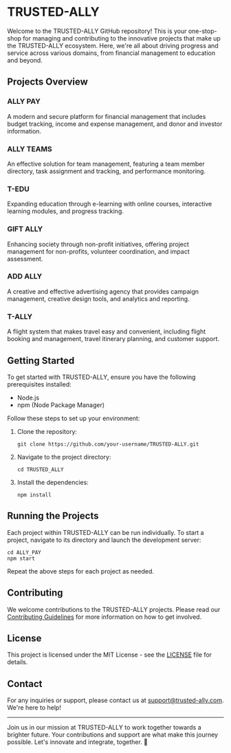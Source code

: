# TRUSTED-ALLY

Welcome to the TRUSTED-ALLY GitHub repository! This is your one-stop-shop for managing and contributing to the innovative projects that make up the TRUSTED-ALLY ecosystem. Here, we're all about driving progress and service across various domains, from financial management to education and beyond.

## Projects Overview

### ALLY PAY
A modern and secure platform for financial management that includes budget tracking, income and expense management, and donor and investor information.

### ALLY TEAMS
An effective solution for team management, featuring a team member directory, task assignment and tracking, and performance monitoring.

### T-EDU
Expanding education through e-learning with online courses, interactive learning modules, and progress tracking.

### GIFT ALLY
Enhancing society through non-profit initiatives, offering project management for non-profits, volunteer coordination, and impact assessment.

### ADD ALLY
A creative and effective advertising agency that provides campaign management, creative design tools, and analytics and reporting.

### T-ALLY
A flight system that makes travel easy and convenient, including flight booking and management, travel itinerary planning, and customer support.

## Getting Started

To get started with TRUSTED-ALLY, ensure you have the following prerequisites installed:

- Node.js
- npm (Node Package Manager)

Follow these steps to set up your environment:

1. Clone the repository:
   ```
   git clone https://github.com/your-username/TRUSTED-ALLY.git
   ```

2. Navigate to the project directory:
   ```
   cd TRUSTED_ALLY
   ```

3. Install the dependencies:
   ```
   npm install
   ```

## Running the Projects

Each project within TRUSTED-ALLY can be run individually. To start a project, navigate to its directory and launch the development server:

```
cd ALLY_PAY
npm start
```

Repeat the above steps for each project as needed.

## Contributing

We welcome contributions to the TRUSTED-ALLY projects. Please read our [Contributing Guidelines](CONTRIBUTING.md) for more information on how to get involved.

## License

This project is licensed under the MIT License - see the [LICENSE](LICENSE.md) file for details.

## Contact

For any inquiries or support, please contact us at support@trusted-ally.com. We're here to help!

---

Join us in our mission at TRUSTED-ALLY to work together towards a brighter future. Your contributions and support are what make this journey possible. Let's innovate and integrate, together. 🌟